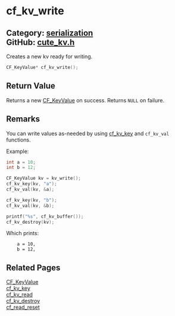 [](../header.md ':include')

# cf_kv_write

Category: [serialization](/api_reference?id=serialization)  
GitHub: [cute_kv.h](https://github.com/RandyGaul/cute_framework/blob/master/include/cute_kv.h)  
---

Creates a new kv ready for writing.

```cpp
CF_KeyValue* cf_kv_write();
```

## Return Value

Returns a new [CF_KeyValue](/serialization/cf_keyvalue.md) on success. Returns `NULL` on failure.

## Remarks

You can write values as-needed by using [cf_kv_key](/serialization/cf_kv_key.md) and `cf_kv_val` functions.

Example:

```cpp
int a = 10;
int b = 12;

CF_KeyValue kv = kv_write();
cf_kv_key(kv, "a");
cf_kv_val(kv, &a);

cf_kv_key(kv, "b");
cf_kv_val(kv, &b);

printf("%s", cf_kv_buffer());
cf_kv_destroy(kv);
```

Which prints:

```
    a = 10,
    b = 12,
```

## Related Pages

[CF_KeyValue](/serialization/cf_keyvalue.md)  
[cf_kv_key](/serialization/cf_kv_key.md)  
[cf_kv_read](/serialization/cf_kv_read.md)  
[cf_kv_destroy](/serialization/cf_kv_destroy.md)  
[cf_read_reset](/serialization/cf_read_reset.md)  
